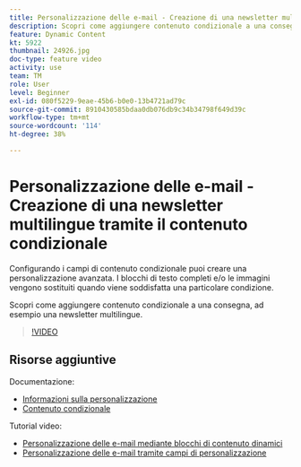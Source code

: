 ```yaml
---
title: Personalizzazione delle e-mail - Creazione di una newsletter multilingue tramite il contenuto condizionale
description: Scopri come aggiungere contenuto condizionale a una consegna, ad esempio una newsletter multilingue.
feature: Dynamic Content
kt: 5922
thumbnail: 24926.jpg
doc-type: feature video
activity: use
team: TM
role: User
level: Beginner
exl-id: 080f5229-9eae-45b6-b0e0-13b4721ad79c
source-git-commit: 8910430585bdaa0db076db9c34b34798f649d39c
workflow-type: tm+mt
source-wordcount: '114'
ht-degree: 38%

---
```


# Personalizzazione delle e-mail - Creazione di una newsletter multilingue tramite il contenuto condizionale

Configurando i campi di contenuto condizionale puoi creare una personalizzazione avanzata. I blocchi di testo completi e/o le immagini vengono sostituiti quando viene soddisfatta una particolare condizione.

Scopri come aggiungere contenuto condizionale a una consegna, ad esempio una newsletter multilingue.

>[!VIDEO](https://video.tv.adobe.com/v/24926?quality=12)

## Risorse aggiuntive

Documentazione:

* [Informazioni sulla personalizzazione](https://experienceleague.adobe.com/docs/campaign-classic/using/sending-messages/personalizing-deliveries/about-personalization.html?lang=en)
* [Contenuto condizionale](https://experienceleague.adobe.com/docs/campaign-classic/using/sending-messages/personalizing-deliveries/conditional-content.html?lang=en)

Tutorial video:

* [Personalizzazione delle e-mail mediante blocchi di contenuto dinamici](/help/sending-messages/email-channel/personalization-with-dynamic-content-blocks.md)
* [Personalizzazione delle e-mail tramite campi di personalizzazione](/help/sending-messages/email-channel/personalizing-emails-using-personalization-fields.md)
